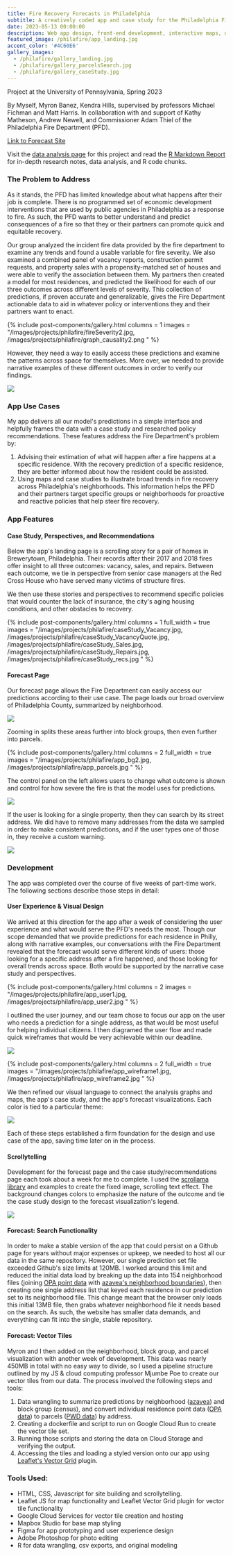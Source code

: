 ```yaml
---
title: Fire Recovery Forecasts in Philadelphia
subtitle: A creatively coded app and case study for the Philadelphia Fire Department, forecasting fire recovery for most residences in the city.
date: 2023-05-13 00:00:00
description: Web app design, front-end development, interactive maps, data visualization, user experience design, visual storytelling
featured_image: /philafire/app_landing.jpg
accent_color: '#4C60E6'
gallery_images:
  - /philafire/gallery_landing.jpg
  - /philafire/gallery_parcelsSearch.jpg
  - /philafire/gallery_caseStudy.jpg
---
```


Project at the University of Pennsylvania, Spring 2023

By Myself, Myron Banez, Kendra Hills, supervised by professors Michael Fichman and Matt Harris. In collaboration with and support of Kathy Matheson, Andrew Newell, and Commissioner Adam Thiel of the Philadelphia Fire Department (PFD).

[Link to Forecast Site](https://bennkeel.github.io/MUSA_Practicum/site/index.html)

Visit the [data analysis page](https://bennkeel.github.io/data/philafire) for this project and read the [R Markdown Report](https://bennkeel.github.io/MUSA_Practicum/Phila_Fire_rmd_final.html) for in-depth research notes, data analysis, and R code chunks. 

### The Problem to Address

As it stands, the PFD has limited knowledge about what happens after their job is complete. There is no programmed set of economic development interventions that are used by public agencies in Philadelphia as a response to fire. As such, the PFD wants to better understand and predict consequences of a fire so that they or their partners can promote quick and equitable recovery.  

Our group analyzed the incident fire data provided by the fire department to examine any trends and found a usable variable for fire severity. We also examined a combined panel of vacancy reports, construction permit requests, and property sales with a propensity-matched set of houses and were able to verify the association between them. My partners then created a model for most residences, and predicted the likelihood for each of our three outcomes across different levels of severity. This collection of predictions, if proven accurate and generalizable, gives the Fire Department actionable data to aid in whatever policy or interventions they and their partners want to enact. 

{% include post-components/gallery.html
	columns = 1
	images = "/images/projects/philafire/fireSeverity2.jpg, /images/projects/philafire/graph_causality2.png
	"
%}

However, they need a way to easily access these predictions and examine the patterns across space for themselves. More over, we needed to provide narrative examples of these different outcomes in order to verify our findings. 

![](/images/projects/philafire/app_data.jpg)

### App Use Cases

My app delivers all our model's predictions in a simple interface and helpfully frames the data with a case study and researched policy recommendations. These features address the Fire Department's problem by:

1. Advising their estimation of what will happen after a fire happens at a specific residence. With the recovery prediction of a specific residence, they are better informed about how the resident could be assisted.
2. Using maps and case studies to illustrate broad trends in fire recovery across Philadelphia's neighborhoods. This information helps the PFD and their partners target specific groups or neighborhoods for proactive and reactive policies that help steer fire recovery.

### App Features

#### Case Study, Perspectives, and Recommendations

Below the app's landing page is a scrolling story for a pair of homes in Brewerytown, Philadelphia. Their records after their 2017 and 2018 fires offer insight to all three outcomes: vacancy, sales, and repairs. Between each outcome, we tie in perspective from senior case managers at the Red Cross House who have served many victims of structure fires. 

We then use these stories and perspectives to recommend specific policies that would counter the lack of insurance, the city's aging housing conditions, and other obstacles to recovery.

{% include post-components/gallery.html
	columns = 1
	full_width = true
	images = "/images/projects/philafire/caseStudy_Vacancy.jpg, /images/projects/philafire/caseStudy_VacancyQuote.jpg, /images/projects/philafire/caseStudy_Sales.jpg, /images/projects/philafire/caseStudy_Repairs.jpg, /images/projects/philafire/caseStudy_recs.jpg
	"
%}

#### Forecast Page

Our forecast page allows the Fire Department can easily access our predictions according to their use case. The page loads our broad overview of Philadelphia County, summarized by neighborhood.

![](/images/projects/philafire/app_nhood2.jpg)

Zooming in splits these areas further into block groups, then even further into parcels.

{% include post-components/gallery.html
	columns = 2
	full_width = true
	images = "/images/projects/philafire/app_bg2.jpg, /images/projects/philafire/app_parcels.jpg
	"
%}

The control panel on the left allows users to change what outcome is shown and control for how severe the fire is that the model uses for predictions. 

![](/images/projects/philafire/app_parcels4.jpg)

If the user is looking for a single property, then they can search by its street address. We did have to remove many addresses from the data we sampled in order to make consistent predictions, and if the user types one of those in, they receive a custom warning. 

![](/images/projects/philafire/app_parcels4_click.jpg)


### Development

The app was completed over the course of five weeks of part-time work. The following sections describe those steps in detail:

#### User Experience & Visual Design

 We arrived at this direction for the app after a week of considering the user experience and what would serve the PFD's needs the most. Though our scope demanded that we provide predictions for each residence in Philly, along with narrative examples, our conversations with the Fire Department revealed that the forecast would serve different kinds of users: those looking for a specific address after a fire happened, and those looking for overall trends across space. Both would be supported by the narrative case study and perspectives. 

{% include post-components/gallery.html
	columns = 2
	images = "/images/projects/philafire/app_user1.jpg, /images/projects/philafire/app_user2.jpg
	"
%}

I outlined the user journey, and our team chose to focus our app on the user who needs a prediction for a single address, as that would be most useful for helping individual citizens. I then diagramed the user flow and made quick wireframes that would be very achievable within our deadline. 

![](/images/projects/philafire/app_userJourney.jpg)

{% include post-components/gallery.html
	columns = 2
	full_width = true
	images = "/images/projects/philafire/app_wireframe1.jpg, /images/projects/philafire/app_wireframe2.jpg
	"
%}

We then refined our visual language to connect the analysis graphs and maps, the app's case study, and the app's forecast visualizations. Each color is tied to a particular theme:

![](/images/projects/philafire/app_colors.jpg)

Each of these steps established a firm foundation for the design and use case of the app, saving time later on in the process.

#### Scrollytelling

Development for the forecast page and the case study/recommendations page each took about a week for me to complete. I used the [scrollama library](https://pudding.cool/process/introducing-scrollama/) and examples to create the fixed image, scrolling text effect. The background changes colors to emphasize the nature of the outcome and tie the case study design to the forecast visualization's legend. 

![](/images/projects/philafire/scrollama_logo.png)

#### Forecast: Search Functionality

In order to make a stable version of the app that could persist on a Github page for years without major expenses or upkeep, we needed to host all our data in the same repository. However, our single prediction set file exceeded Github's size limits at 120MB. I worked around this limit and reduced the initial data load by breaking up the data into 154 neighborhood files (joining [OPA point data](https://opendataphilly.org/datasets/philadelphia-properties-and-assessment-history/) with [azavea's neighborhood boundaries](https://github.com/azavea/geo-data/tree/master/Neighborhoods_Philadelphia)), then creating one single address list that keyed each residence in our prediction set to its neighborhood file. This change meant that the browser only loads this initial 13MB file, then grabs whatever neighborhood file it needs based on the search. As such, the website has smaller data demands, and everything can fit into the single, stable repository.

#### Forecast: Vector Tiles 

Myron and I then added on the neighborhood, block group, and parcel visualization with another week of development. This data was nearly 450MB in total with no easy way to divide, so I used a pipeline structure outlined by my JS & cloud computing professor Mjumbe Poe to create our vector tiles from our data. The process involved the following steps and tools:

1. Data wrangling to summarize predictions by neighborhood ([azavea](https://github.com/azavea/geo-data/tree/master/Neighborhoods_Philadelphia)) and block group (census), and convert individual residence point data ([OPA data](https://opendataphilly.org/datasets/philadelphia-properties-and-assessment-history/)) to parcels ([PWD data](https://opendataphilly.org/datasets/pwd-stormwater-billing-parcels/)) by address. 
2. Creating a dockerfile and script to run on Google Cloud Run to create the vector tile set.
3. Running those scripts and storing the data on Cloud Storage and verifying the output.
4. Accessing the tiles and loading a styled version onto our app using [Leaflet's Vector Grid](https://leaflet.github.io/Leaflet.VectorGrid/vectorgrid-api-docs.html) plugin. 

### Tools Used: 
* HTML, CSS, Javascript for site building and scrollytelling.
* Leaflet JS for map functionality and Leaflet Vector Grid plugin for vector tile functionality
* Google Cloud Services for vector tile creation and hosting
* Mapbox Studio for base map styling
* Figma for app prototyping and user experience design
* Adobe Photoshop for photo editing
* R for data wrangling, csv exports, and original modeling